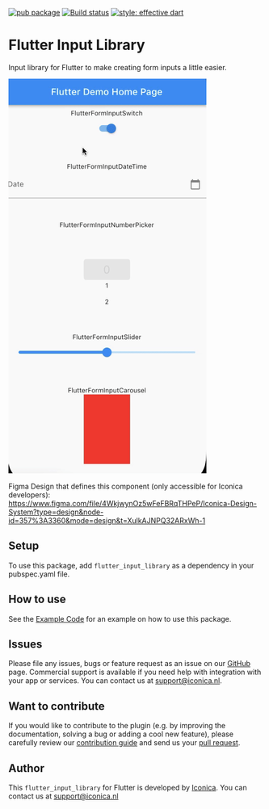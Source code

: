 [![pub package](https://img.shields.io/pub/v/flutter_input_library.svg)](https://github.com/Iconica-Development) [![Build status](https://img.shields.io/github/workflow/status/Iconica-Development/flutter_input_library/CI)](https://github.com/Iconica-Development/flutter_input_library/actions/new) [![style: effective dart](https://img.shields.io/badge/style-effective_dart-40c4ff.svg)](https://github.com/tenhobi/effective_dart) 

# Flutter Input Library

Input library for Flutter to make creating form inputs a little easier.

![Input GIF](flutter_input_library.gif)

Figma Design that defines this component (only accessible for Iconica developers): https://www.figma.com/file/4WkjwynOz5wFeFBRqTHPeP/Iconica-Design-System?type=design&node-id=357%3A3360&mode=design&t=XulkAJNPQ32ARxWh-1

## Setup

To use this package, add `flutter_input_library` as a dependency in your pubspec.yaml file.

## How to use

See the [Example Code](example/lib/main.dart) for an example on how to use this package.

## Issues

Please file any issues, bugs or feature request as an issue on our [GitHub](https://github.com/Iconica-Development/flutter_input_library/issues) page. Commercial support is available if you need help with integration with your app or services. You can contact us at [support@iconica.nl](mailto:support@iconica.nl).

## Want to contribute

If you would like to contribute to the plugin (e.g. by improving the documentation, solving a bug or adding a cool new feature), please carefully review our [contribution guide](./CONTRIBUTING.md) and send us your [pull request](https://github.com/Iconica-Development/flutter_input_library/pulls).

## Author

This `flutter_input_library` for Flutter is developed by [Iconica](https://iconica.nl). You can contact us at <support@iconica.nl>
